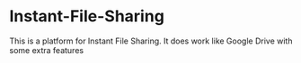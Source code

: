 # Instant-File-Sharing
This is a platform for Instant File Sharing. It does work like Google Drive with some extra features
